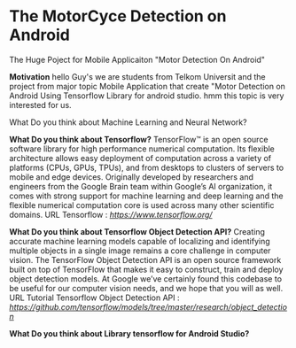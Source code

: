 # The MotorCyce Detection on Android
The Huge Poject for Mobile Applicaiton "Motor Detection On Android"

**Motivation**
hello Guy's we are students from Telkom Universit and the project from major topic Mobile Application that create "Motor Detection on Android Using Tensorflow Library for android studio. hmm this topic is very interested for us.

What Do you think about Machine Learning and Neural Network?

**What Do you think about Tensorflow?**
TensorFlow™ is an open source software library for high performance numerical computation. Its flexible architecture allows easy deployment of computation across a variety of platforms (CPUs, GPUs, TPUs), and from desktops to clusters of servers to mobile and edge devices. Originally developed by researchers and engineers from the Google Brain team within Google’s AI organization, it comes with strong support for machine learning and deep learning and the flexible numerical computation core is used across many other scientific domains.
URL Tensorflow : *https://www.tensorflow.org/*

**What Do you think about Tensorflow Object Detection API?**
Creating accurate machine learning models capable of localizing and identifying multiple objects in a single image remains a core challenge in computer vision. The TensorFlow Object Detection API is an open source framework built on top of TensorFlow that makes it easy to construct, train and deploy object detection models. At Google we’ve certainly found this codebase to be useful for our computer vision needs, and we hope that you will as well.
URL Tutorial Tensorflow Object Detection API : *https://github.com/tensorflow/models/tree/master/research/object_detection*

**What Do you think about Library tensorflow for Android Studio?**

